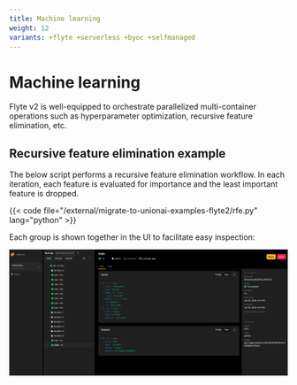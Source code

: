 ```yaml
---
title: Machine learning
weight: 12
variants: +flyte +serverless +byoc +selfmanaged
---
```


# Machine learning

Flyte v2 is well-equipped to orchestrate parallelized multi-container operations such as hyperparameter optimization, recursive feature elimination, etc.

## Recursive feature elimination example

The below script performs a recursive feature elimination workflow. In each iteration, each feature is evaluated for importance and the least important feature is dropped.

{{< code file="/external/migrate-to-unionai-examples-flyte2/rfe.py" lang="python" >}}

Each group is shown together in the UI to facilitate easy inspection:

![RFE visualization](../_static/images/user-guide/rfe.png)


